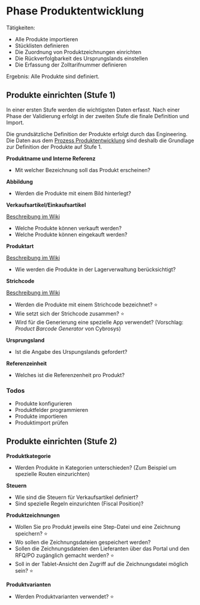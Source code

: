 # Phase Produktentwicklung

Tätigkeiten:

* Alle Produkte importieren
* Stücklisten definieren
* Die Zuordnung von Produktzeichnungen einrichten
* Die Rückverfolgbarkeit des Ursprungslands einstellen
* Die Erfassung der Zolltarifnummer definieren

Ergebnis: Alle Produkte sind definiert.

## Produkte einrichten (Stufe 1)
In einer ersten Stufe werden die wichtigsten Daten erfasst. Nach einer Phase der Validierung erfolgt in der zweiten Stufe die finale Definition und Import.

Die grundsätzliche Definition der Produkte erfolgt durch das Engineering. Die Daten aus dem [Prozess Produktentwicklung](https://www.odoo-wiki.org/prozess-produktentwicklung.html) sind deshalb die Grundlage zur Definition der Produkte auf Stufe 1.

**Produktname und Interne Referenz**

- Mit welcher Bezeichnung soll das Produkt erscheinen?

**Abbildung**

- Werden die Produkte mit einem Bild hinterlegt?

**Verkaufsartikel/Einkaufsartikel**

 [Beschreibung im Wiki](https://www.odoo-wiki.org/fertigung-stammdaten.html#Verkaufsartikel/Einkaufsartikel)

- Welche Produkte können verkauft werden?
- Welche Produkte können eingekauft werden?

**Produktart**

[Beschreibung im Wiki](https://www.odoo-wiki.org/fertigung-stammdaten.html#produktart)

- Wie werden die Produkte in der Lagerverwaltung berücksichtigt?

**Strichcode**

[Beschreibung im Wiki](https://www.odoo-wiki.org/strichcode.html#strichcode)

- Werden die Produkte mit einem Strichcode bezeichnet? ⭐
- Wie setzt sich der Strichcode zusammen? ⭐
- Wird für die Generierung eine spezielle App verwendet? (Vorschlag: *Product Barcode Generator* von Cybrosys)
  
**Ursprungsland**

- Ist die Angabe des Urspungslands gefordert?

**Referenzeinheit**

- Welches ist die Referenzenheit pro Produkt?

### Todos

-  Produkte konfigurieren
-  Produktfelder programmieren
-  Produkte importieren
-  Produktimport prüfen


## Produkte einrichten (Stufe 2)

**Produktkategorie**

- Werden Produkte in Kategorien unterschieden? (Zum Beispiel um spezielle Routen einzurichten)

**Steuern**

- Wie sind die Steuern für Verkaufsartikel definiert?
- Sind spezielle Regeln einzurichten (Fiscal Position)?

**Produktzeichnungen**

- Wollen Sie pro Produkt jeweils eine Step-Datei und eine Zeichnung speichern? ⭐
- Wo sollen die Zeichnungsdateien gespeichert werden?  
- Sollen die Zeichnungsdateien den Lieferanten über das Portal und den RFQ/PO zugänglich gemacht werden? ⭐  
- Soll in der Tablet-Ansicht den Zugriff auf die Zeichnungsdatei möglich sein? ⭐

**Produktvarianten**

- Werden Produktvarianten verwendet? ⭐
